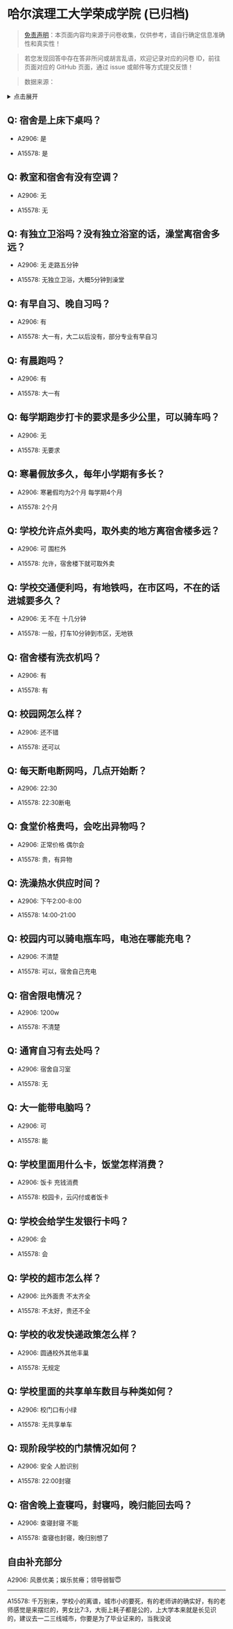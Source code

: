 # 哈尔滨理工大学荣成学院 (已归档)

> [免责声明](https://colleges.chat/#_3)：本页面内容均来源于问卷收集，仅供参考，请自行确定信息准确性和真实性！

> 若您发现回答中存在答非所问或胡言乱语，欢迎记录对应的问卷 ID，前往页面对应的 GitHub 页面，通过 issue 或邮件等方式提交反馈！

> 数据来源：

<details><summary>点击展开</summary>
<ul>
<li>A2906: 匿名 (2021 年 06 月)</li>
<li>A15578: 匿名 (2022 年 07 月)</li>
</ul>
</details>

## Q: 宿舍是上床下桌吗？

- A2906: 是

- A15578: 是

## Q: 教室和宿舍有没有空调？

- A2906: 无

- A15578: 无

## Q: 有独立卫浴吗？没有独立浴室的话，澡堂离宿舍多远？

- A2906: 无 走路五分钟

- A15578: 无独立卫浴，大概5分钟到澡堂

## Q: 有早自习、晚自习吗？

- A2906: 有

- A15578: 大一有，大二以后没有，部分专业有早自习

## Q: 有晨跑吗？

- A2906: 有

- A15578: 大一有

## Q: 每学期跑步打卡的要求是多少公里，可以骑车吗？

- A2906: 无

- A15578: 无要求

## Q: 寒暑假放多久，每年小学期有多长？

- A2906: 寒暑假均为2个月 每学期4个月

- A15578: 2个月

## Q: 学校允许点外卖吗，取外卖的地方离宿舍楼多远？

- A2906: 可 围栏外

- A15578: 允许，宿舍楼下就可取外卖

## Q: 学校交通便利吗，有地铁吗，在市区吗，不在的话进城要多久？

- A2906: 无 不在 十几分钟

- A15578: 一般，打车10分钟到市区，无地铁

## Q: 宿舍楼有洗衣机吗？

- A2906: 有

- A15578: 有

## Q: 校园网怎么样？

- A2906: 还不错

- A15578: 还可以

## Q: 每天断电断网吗，几点开始断？

- A2906: 22:30

- A15578: 22:30断电

## Q: 食堂价格贵吗，会吃出异物吗？

- A2906: 正常价格 偶尔会

- A15578: 贵，有异物

## Q: 洗澡热水供应时间？

- A2906: 下午2:00-8:00

- A15578: 14:00-21:00

## Q: 校园内可以骑电瓶车吗，电池在哪能充电？

- A2906: 不清楚

- A15578: 可以，宿舍自己充电

## Q: 宿舍限电情况？

- A2906: 1200w

- A15578: 不清楚

## Q: 通宵自习有去处吗？

- A2906: 宿舍自习室

- A15578: 无

## Q: 大一能带电脑吗？

- A2906: 可

- A15578: 能

## Q: 学校里面用什么卡，饭堂怎样消费？

- A2906: 饭卡 充钱消费

- A15578: 校园卡，云闪付或者饭卡

## Q: 学校会给学生发银行卡吗？

- A2906: 会

- A15578: 会

## Q: 学校的超市怎么样？

- A2906: 比外面贵 不太齐全

- A15578: 不太好，贵还不全

## Q: 学校的收发快递政策怎么样？

- A2906: 圆通校外其他丰巢

- A15578: 无规定

## Q: 学校里面的共享单车数目与种类如何？

- A2906: 校门口有小绿

- A15578: 无共享单车

## Q: 现阶段学校的门禁情况如何？

- A2906: 安全 人脸识别

- A15578: 22:00封寝

## Q: 宿舍晚上查寝吗，封寝吗，晚归能回去吗？

- A2906: 查寝封寝 不能

- A15578: 查寝也封寝，晚归别想了

## 自由补充部分

A2906: 风景优美；娱乐贫瘠；领导弱智😇

***

A15578: 千万别来，学校小的离谱，城市小的要死，有的老师讲的确实好，有的老师感觉是来摆烂的，男女比7:3，大街上耗子都是公的，上大学本来就是长见识的，建议去一二三线城市，你要是为了毕业证来的，当我没说